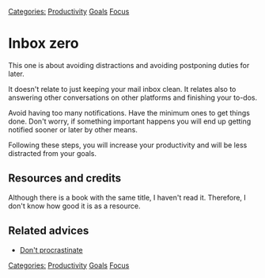 [Categories:](../Categories/index.md) [Productivity](../Categories/Productivity.md) [Goals](../Categories/Goals.md) [Focus](../Categories/Focus.md)
# Inbox zero

This one is about avoiding distractions and avoiding postponing duties for later.

It doesn't relate to just keeping your mail inbox clean. It relates also to answering other conversations on other platforms and finishing your to-dos.

Avoid having too many notifications. Have the minimum ones to get things done. Don't worry, if something important happens you will end up getting notified sooner or later by other means.

Following these steps, you will increase your productivity and will be less distracted from your goals.

## Resources and credits

Although there is a book with the same title, I haven't read it. Therefore, I don't know how good it is as a resource.

## Related advices

- [Don't procrastinate](../Don't%20procrastinate/index.md)

[Categories:](../Categories/index.md) [Productivity](../Categories/Productivity.md) [Goals](../Categories/Goals.md) [Focus](../Categories/Focus.md)